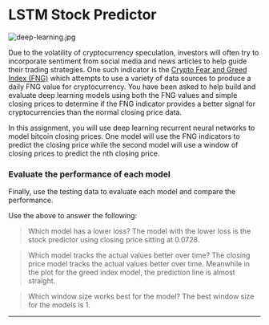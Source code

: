 # LSTM Stock Predictor

![deep-learning.jpg](Images/deep-learning.jpg)

Due to the volatility of cryptocurrency speculation, investors will often try to incorporate sentiment from social media and news articles to help guide their trading strategies. One such indicator is the [Crypto Fear and Greed Index (FNG)](https://alternative.me/crypto/fear-and-greed-index/) which attempts to use a variety of data sources to produce a daily FNG value for cryptocurrency. You have been asked to help build and evaluate deep learning models using both the FNG values and simple closing prices to determine if the FNG indicator provides a better signal for cryptocurrencies than the normal closing price data.

In this assignment, you will use deep learning recurrent neural networks to model bitcoin closing prices. One model will use the FNG indicators to predict the closing price while the second model will use a window of closing prices to predict the nth closing price.

### Evaluate the performance of each model

Finally, use the testing data to evaluate each model and compare the performance.

Use the above to answer the following:

> Which model has a lower loss?
> The model with the lower loss is the stock predictor using closing price sitting at 0.0728.

> Which model tracks the actual values better over time?
> The closing price model tracks the actual values better over time. Meanwhile in the plot for the greed index model, the prediction line is almost straight. 

> Which window size works best for the model?
The best window size for the models is 1. 

- - -